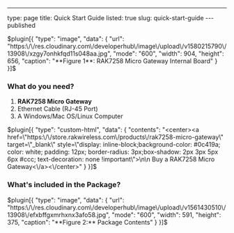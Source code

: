 ---
type: page
title: Quick Start Guide
listed: true
slug: quick-start-guide
---published

$plugin[{
    "type": "image",
    "data": {
        "url": "https:\/\/res.cloudinary.com\/developerhub\/image\/upload\/v1580215790\/13908\/xzgy7onhkfqd11s048aa.jpg",
        "mode": "600",
        "width": 904,
        "height": 656,
        "caption": "**Figure 1**: RAK7258 Micro Gateway Internal Board"
    }
}]$

### What do you need?

1. **RAK7258 Micro Gateway**
2. Ethernet Cable (RJ-45 Port)
3. A Windows/Mac OS/Linux Computer

$plugin[{
    "type": "custom-html",
    "data": {
        "contents": "<center><a href=\"https:\/\/store.rakwireless.com\/products\/rak7258-micro-gateway\" target=\"_blank\" style=\"display: inline-block;background-color: #0c419a; color: white; padding: 12px; border-radius: 3px;box-shadow: 2px 3px 5px 6px #ccc; text-decoration: none !important\">\n\n    Buy a RAK7258 Micro Gateway<\/a><\/center>"
    }
}]$

### What's included in the Package?

$plugin[{
    "type": "image",
    "data": {
        "url": "https:\/\/res.cloudinary.com\/developerhub\/image\/upload\/v1561430510\/13908\/efxbffgxmrhxnx3afo58.jpg",
        "mode": "600",
        "width": 591,
        "height": 375,
        "caption": "**Figure 2:** Package Contents"
    }
}]$

